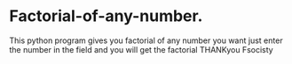 # Factorial-of-any-number.
This python program gives you factorial of any number you want just enter the number in the field and you will get the factorial THANKyou Fsocisty
